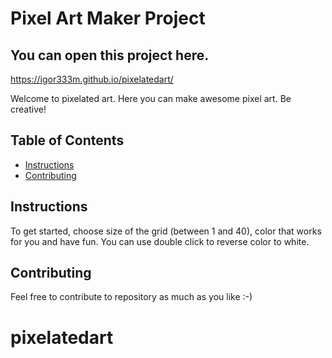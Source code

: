 # Pixel Art Maker Project

## You can open this project here.

https://igor333m.github.io/pixelatedart/


Welcome to pixelated art. Here you can make awesome pixel art. Be creative!
## Table of Contents

* [Instructions](#instructions)
* [Contributing](#contributing)

## Instructions

To get started, choose size of the grid (between 1 and 40), color that works for you and have fun. You can use double click to reverse color to white.


## Contributing

Feel free to contribute to repository as much as you like :-)

# pixelatedart
